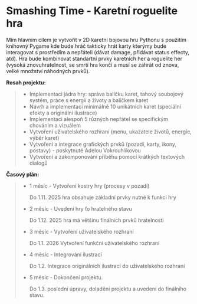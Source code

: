 ﻿# Smashing Time - Karetní roguelite hra





Mím hlavním cílem je vytvořit v 2D karetní bojovou hru Pythonu s použitím knihovný Pygame kde bude hráč takticky hrát karty kterýmy bude interagovat s prostředím a nepřáteli (dávat damage, přidávat status effecty, atd). Hra bude kombinovat standartní prvky karetních her a roguelite her (vysoká znovuhratelnost, se smrtí hra končí a musí se zahrát od znova, velké množství náhodných prvků).


**Rosah projektu:**
> - Implementaci jádra hry: správa balíčku karet, tahový soubojový systém, práce s energií a životy a balíčkem karet
> - Návrh a implementaci minimálně 10 unikátních karet (speciální efekty a originální ilustrace)
> - Implementaci alespoň 5 různých nepřátel se specifickým chováním a vizuálem
> - Vytvoření uživatelského rozhraní (menu, ukazatele životů, energie, výběr karet)
> - Vytvoření a integrace grafických prvků (pozadí, karty, ikony, postavy) - poskytnuté Adelou Vokrouhlíkovou
> - Vytvoření a zakomponování příběhu pomocí krátkých textových dialogů



**Časový plán:**
> - 1 měsíc - Vytvoření kostry hry (procesy v pozadí)
>
>     Do 1.11. 2025 hra obsahuje základní prvky nutné  k funkci hry
> - 2 měsíc - Uvedení hry fo hratelného stavu
>   
>     Do 1.12. 2025 hra má většinu finálních prvků hratelnosti
> - 3 měsíc - Vytvoření uživatelského rozhraní
>
>     Do 1.1. 2026 Vytvoření funkční uživatelského rozhraní
> - 4 měsíc - Integrování ilustrací
>   
>     Do 1.2. Integrace originálních ilustrací do uživatelského rozhraní
> - 5 měsíc - Dokončení projektu.
>
>     Do 1.3. poslední úpravy, doladění projektu a uvedení do finálního stavu.


